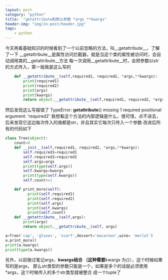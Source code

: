 ```yaml
---
layout: post
category: "python"
title:  "getattribute和默认参数 *args **kwargs"
header-img: "img/in-post/header.jpg"
tags:
    - python
---
```


今天再看基础知识的时候看到了一个以前忽略的方法，叫__getattribute__，了解了一下
__getattribute__是属性访问拦截器，就是当这个类的属性被访问时，会自动调用类的__getattribute__方法
每一次调用__getattribute__时，会把参数以str的方式传入，第一版我是这么写的
```python
    def __getattribute__(self,required1, required2, *args,**kwargs):
        print(required1)
        print(required2)
        print(args)
        print(kwargs)
        return object.__getattribute__(self,required1, required2, *args,**kwargs)
```
然后发现这么写报错了
TypeError: __getattribute__() missing 1 required positional argument: 'required2'
我想看这个方法的内部逻辑是什么，很可惜，点不进去，
后来发现它这边每次传入的值都是str，并且其实它每次只传入一个参数
改进后所有的代码如下


```python
class Tree(object):
    count=0
    def __init__(self,required1, required2, *args,**kwargs):
        self.required1=required1
        self.required2=required2
        self.args=args
        print(type(self.args))
        self.kwargs=kwargs
        print(type(self.kwargs))
        self.count+=1

    def print_more(self):
          print(self.required1)
          print(self.required2)
          print(self.args)
          print(self.kwargs)
          print(self.count)
    def __getattribute__(self,args):
        print(args)
        return object.__getattribute__(self, args)

a=Tree('cap', 'gloves', 'scarf',dessert='macaroon',wine= 'merlot')
a.print_more()
print(a.kwargs)
print(type(a.kwargs))
```

另外，以前做过笔记args，**kwargs结合 （这种需要**kwargs 为{}），这个时候如果写的是args，
那么str类型的参数只能是一个，如果是多个的话就必须使用*args，这个时候传入的多个str类型就被整合
成一个tuple了



